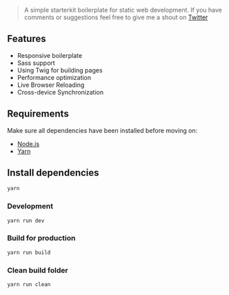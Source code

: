> A simple starterkit boilerplate for static web development. If you have comments or suggestions feel free to give me a shout on [Twitter](http://twitter.com/mypum)

## Features
- Responsive boilerplate
- Sass support
- Using Twig for building pages
- Performance optimization
- Live Browser Reloading
- Cross-device Synchronization

## Requirements
Make sure all dependencies have been installed before moving on:
* [Node.js](http://nodejs.org/)
* [Yarn](https://yarnpkg.com/en/docs/install)

## Install dependencies
```bash
yarn
```

### Development
```bash
yarn run dev
```

### Build for production
```bash
yarn run build
```

### Clean build folder
```bash
yarn run clean
```
